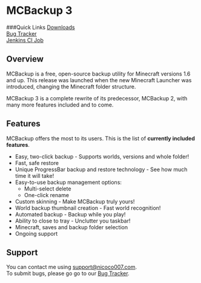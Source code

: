 MCBackup 3
==========

###Quick Links
[Downloads][1]<br>
[Bug Tracker][2]<br>
[Jenkins CI Job][3]<br>

Overview
--------
MCBackup is a free, open-source backup utility for Minecraft versions 1.6 and up. This release was launched when the new Minecraft Launcher was introduced, changing the Minecraft folder structure.

MCBackup 3 is a complete rewrite of its predecessor, MCBackup 2, with many more features included and to come.

Features
--------
MCBackup offers the most to its users. This is the list of **currently included features**.
* Easy, two-click backup - Supports worlds, versions and whole folder!
* Fast, safe restore
* Unique ProgressBar backup and restore technology - See how much time it will take!
* Easy-to-use backup management options:
    * Multi-select delete
    * One-click rename
* Custom skinning - Make MCBackup truly yours!
* World backup thumbnail creation - Fast world recognition!
* Automated backup - Backup while you play!
* Ability to close to tray - Unclutter you taskbar!
* Minecraft, saves and backup folder selection
* Ongoing support

Support
-------
You can contact me using [support@nicoco007.com][4].<br>
To submit bugs, please go go to our [Bug Tracker][2].

[1]:http://www.nicoco007.com/minecraft/applications/mcbackup-3/downloads/     "Downloads"
[2]:http://bugtracker.nicoco007.com/index.php?project=2                       "Bug Tracker"
[3]:http://ci.nicoco007.com:8080/job/MCBackup%203                             "MCBackup 3 Jenkins Job"
[4]:mailto:support@nicoco007.com                                              "Support Email"
